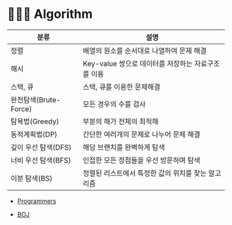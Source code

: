 # 👩🏻‍💻 Algorithm

| 분류 | 설명 |
| --- | --- |
| 정렬 | 배열의 원소를 순서대로 나열하여 문제 해결 |
| 해시 | Key-value 쌍으로 데이터를 저장하는 자료구조를 이용 |
| 스택, 큐 | 스택, 큐를 이용한 문제해결 |
| 완전탐색(Brute-Force) | 모든 경우의 수를 검사 |
| 탐욕법(Greedy) | 부분의 해가 전체의 최적해 |
| 동적계획법(DP) | 간단한 여러개의 문제로 나누어 문제 해결 |
| 깊이 우선 탐색(DFS) | 해당 브랜치를 완벽하게 탐색 |
| 너비 우선 탐색(BFS) | 인접한 모든 정점들을 우선 방문하며 탐색 |
| 이분 탐색(BS) | 정렬된 리스트에서 특정한 값의 위치를 찾는 알고리즘 |

- [Programmers](https://github.com/co3oing/BOJ/tree/master/Programmers)

- [BOJ](https://github.com/co3oing/BOJ/tree/master/BOJ)
